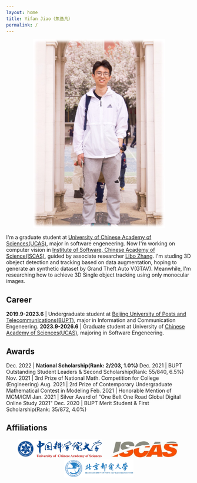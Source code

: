 ```yaml
---
layout: home
title: Yifan Jiao（焦逸凡）
permalink: /
---
```


<div align="center"><img src="/assets/gitbook/images/jyf.jpg" style="zoom:50%;" /></div>

I'm a graduate student at [University of Chinese Academy of Sciences(UCAS)](https://www.ucas.ac.cn/), major in software engeneering. Now I'm working on computer vision in [Institute of Software, Chinese Academy of Science(ISCAS)](http://www.iscas.ac.cn/), guided by associate researcher [Libo Zhang](https://ieeexplore.ieee.org/author/37085907433). I'm studing 3D obeject detection and tracking based on data augmentation, hoping to generate an synthetic dataset by Grand Theft Auto V(GTAV). Meanwhile, I'm researching how to achieve 3D Single object tracking using only monocular images.

## Career

**2019.9-2023.6** | Undergraduate student at [Beijing University of Posts and Telecommunications(BUPT)](https://www.bupt.edu.cn/), major in Information and Communication Engeneering.
**2023.9-2026.6** | Graduate student at University of [Chinese Academy of Sciences(UCAS)](https://www.ucas.ac.cn/), majoring in Software Engeneering.

## Awards

Dec. 2022 | **National Scholarship(Rank: 2/203, 1.0%)**
Dec. 2021 | BUPT Outstanding Student Leaders & Second Scholarship(Rank: 55/840, 6.5%)
Nov. 2021 | 3rd Prize of National Math. Competition for College (Engineering)
Aug. 2021 | 2rd Prize of Contemporary Undergraduate Mathematical Contest in Modeling
Feb. 2021 | Honorable Mention of MCM/ICM
Jan. 2021 | Silver Award of "One Belt One Road Global Digital Online Study 2021"
Dec. 2020 | BUPT Merit Student & First Scholarship(Rank: 35/872, 4.0%)

## Affiliations

<div align=center style="margin-bottom:100px">
    <img src="/assets/gitbook/images/ucas.png" style="zoom:50%;margin-right:20px;margin-left:20px"><img src="/assets/gitbook/images/iscas.jpg" style="zoom:75%;margin-right:20px;margin-left:20px"><img src="/assets/gitbook/images/bupt.png" style="zoom:25%;margin-right:20px;margin-left:20px">
</div>


<style>
    /* 删除表格的边框线和背景色 */
td, th, tr {
   border: none!important;
   background: none!important;
};

</style>